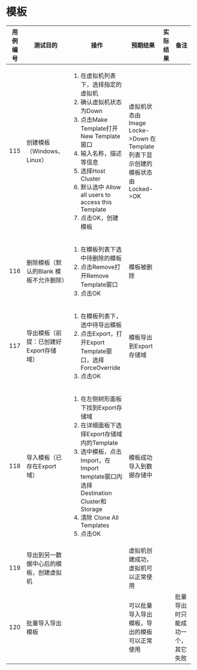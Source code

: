 # 模板

|用例编号|测试目的|操作|预期结果|实际结果|备注|
|--------|--------|----|--------|--------|----|
|115|创建模板（Windows、Linux）|<ol><li>在虚拟机列表下，选择指定的虚拟机</li><li>确认虚拟机状态为Down</li><li>点击Make Template打开New Template窗口</li><li>输入名称，描述等信息</li><li>选择Host Cluster</li><li>默认选中 Allow all users to access this Template</li><li>点击OK，创建模板</li></ol>|虚拟机状态由Image Locke-\>Down 在Template列表下显示创建的模板状态由Locked-\>OK|||
|116|删除模板（默认的Blank 模板不允许删除）|<ol><li>在模板列表下选中待删除的模板</li><li>点击Remove打开Remove Template窗口</li><li>点击OK</li></ol>|模板被删除|||
|117|导出模板（前提：已创建好Export存储域）|<ol><li>在模板列表下，选中待导出模板</li><li>点击Export，打开Export Template窗口，选择 ForceOverride</li><li>点击OK</li></ol>|模板导出到Export存储域|||
|118|导入模板（已存在Export域）|<ol><li>在左侧树形面板下找到Export存储域</li><li>在详细面板下选择Export存储域内的Template</li><li>选中模板，点击Import，在Import template窗口内选择Destination Cluster和Storage</li><li>清除 Clone All Templates</li><li>点击OK</li></ol>|模板成功导入到数据存储中|||
|119|导出到另一数据中心后的模板，创建虚拟机||虚拟机创建成功，虚拟机可以正常使用|||
|120|批量导入导出模板||可以批量导入导出模板，导出的模板可以正常使用||批量导出时只能成功一个，其它失败|

